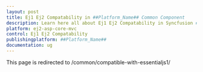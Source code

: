 ```yaml
---
layout: post
title: Ej1 Ej2 Compatability in ##Platform_Name## Common Component
description: Learn here all about Ej1 Ej2 Compatability in Syncfusion ##Platform_Name## Common component and more.
platform: ej2-asp-core-mvc
control: Ej1 Ej2 Compatability
publishingplatform: ##Platform_Name##
documentation: ug
---
```


This page is redirected to /common/compatible-with-essentialjs1/